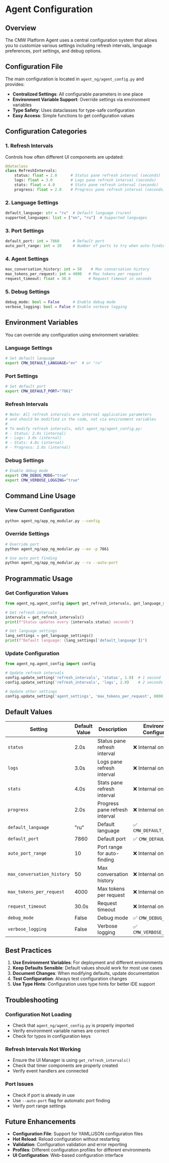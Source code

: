 # Agent Configuration

## Overview

The CMW Platform Agent uses a central configuration system that allows you to customize various settings including refresh intervals, language preferences, port settings, and debug options.

## Configuration File

The main configuration is located in `agent_ng/agent_config.py` and provides:

- **Centralized Settings**: All configurable parameters in one place
- **Environment Variable Support**: Override settings via environment variables
- **Type Safety**: Uses dataclasses for type-safe configuration
- **Easy Access**: Simple functions to get configuration values

## Configuration Categories

### 1. Refresh Intervals

Controls how often different UI components are updated:

```python
@dataclass
class RefreshIntervals:
    status: float = 2.0      # Status pane refresh interval (seconds)
    logs: float = 3.0        # Logs pane refresh interval (seconds)
    stats: float = 4.0       # Stats pane refresh interval (seconds)
    progress: float = 2.0    # Progress pane refresh interval (seconds)
```

### 2. Language Settings

```python
default_language: str = "ru"  # Default language (ru/en)
supported_languages: list = ["en", "ru"]  # Supported languages
```

### 3. Port Settings

```python
default_port: int = 7860      # Default port
auto_port_range: int = 10     # Number of ports to try when auto-finding
```

### 4. Agent Settings

```python
max_conversation_history: int = 50    # Max conversation history
max_tokens_per_request: int = 4000   # Max tokens per request
request_timeout: float = 30.0        # Request timeout in seconds
```

### 5. Debug Settings

```python
debug_mode: bool = False      # Enable debug mode
verbose_logging: bool = False # Enable verbose logging
```

## Environment Variables

You can override any configuration using environment variables:

### Language Settings
```bash
# Set default language
export CMW_DEFAULT_LANGUAGE="en"  # or "ru"
```

### Port Settings
```bash
# Set default port
export CMW_DEFAULT_PORT="7861"
```

### Refresh Intervals
```bash
# Note: All refresh intervals are internal application parameters
# and should be modified in the code, not via environment variables
# 
# To modify refresh intervals, edit agent_ng/agent_config.py:
# - Status: 2.0s (internal)
# - Logs: 3.0s (internal)  
# - Stats: 4.0s (internal)
# - Progress: 2.0s (internal)
```

### Debug Settings
```bash
# Enable debug mode
export CMW_DEBUG_MODE="true"
export CMW_VERBOSE_LOGGING="true"
```

## Command Line Usage

### View Current Configuration
```bash
python agent_ng/app_ng_modular.py --config
```

### Override Settings
```bash
# Override port
python agent_ng/app_ng_modular.py --en -p 7861

# Use auto port finding
python agent_ng/app_ng_modular.py --ru --auto-port
```

## Programmatic Usage

### Get Configuration Values
```python
from agent_ng.agent_config import get_refresh_intervals, get_language_settings

# Get refresh intervals
intervals = get_refresh_intervals()
print(f"Status updates every {intervals.status} seconds")

# Get language settings
lang_settings = get_language_settings()
print(f"Default language: {lang_settings['default_language']}")
```

### Update Configuration
```python
from agent_ng.agent_config import config

# Update refresh intervals
config.update_setting('refresh_intervals', 'status', 1.0)  # 1 second
config.update_setting('refresh_intervals', 'logs', 2.0)    # 2 seconds

# Update other settings
config.update_setting('agent_settings', 'max_tokens_per_request', 8000)
```

## Default Values

| Setting | Default Value | Description | Environment Configurable |
|---------|---------------|-------------|-------------------------|
| `status` | 2.0s | Status pane refresh interval | ❌ Internal only |
| `logs` | 3.0s | Logs pane refresh interval | ❌ Internal only |
| `stats` | 4.0s | Stats pane refresh interval | ❌ Internal only |
| `progress` | 2.0s | Progress pane refresh interval | ❌ Internal only |
| `default_language` | "ru" | Default language | ✅ `CMW_DEFAULT_LANGUAGE` |
| `default_port` | 7860 | Default port | ✅ `CMW_DEFAULT_PORT` |
| `auto_port_range` | 10 | Port range for auto-finding | ❌ Internal only |
| `max_conversation_history` | 50 | Max conversation history | ❌ Internal only |
| `max_tokens_per_request` | 4000 | Max tokens per request | ❌ Internal only |
| `request_timeout` | 30.0s | Request timeout | ❌ Internal only |
| `debug_mode` | False | Debug mode | ✅ `CMW_DEBUG_MODE` |
| `verbose_logging` | False | Verbose logging | ✅ `CMW_VERBOSE_LOGGING` |

## Best Practices

1. **Use Environment Variables**: For deployment and different environments
2. **Keep Defaults Sensible**: Default values should work for most use cases
3. **Document Changes**: When modifying defaults, update documentation
4. **Test Configuration**: Always test configuration changes
5. **Use Type Hints**: Configuration uses type hints for better IDE support

## Troubleshooting

### Configuration Not Loading
- Check that `agent_ng/agent_config.py` is properly imported
- Verify environment variable names are correct
- Check for typos in configuration keys

### Refresh Intervals Not Working
- Ensure the UI Manager is using `get_refresh_intervals()`
- Check that timer components are properly created
- Verify event handlers are connected

### Port Issues
- Check if port is already in use
- Use `--auto-port` flag for automatic port finding
- Verify port range settings

## Future Enhancements

- **Configuration File**: Support for YAML/JSON configuration files
- **Hot Reload**: Reload configuration without restarting
- **Validation**: Configuration validation and error reporting
- **Profiles**: Different configuration profiles for different environments
- **UI Configuration**: Web-based configuration interface
